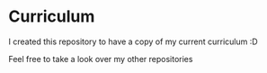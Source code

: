 # Curriculum

I created this repository to have a copy of my current curriculum :D

Feel free to take a look over my other repositories
